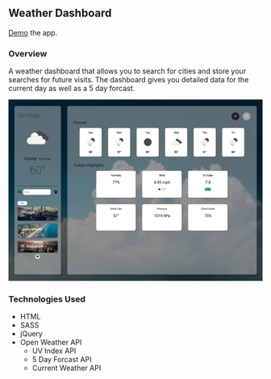 
## Weather Dashboard
[Demo](https://tylorkolbeck.github.io/weather-dashboard/) the app.

### Overview

A weather dashboard that allows you to search for cities and store your searches for future visits. The dashboard gives you detailed data for the current day as well as a 5 day forcast.

![App ScreenShot](assets/images/weather-dashboard-demo.png)

### Technologies Used

* HTML
* SASS
* jQuery
* Open Weather API
    * UV Index API
    * 5 Day Forcast API
    * Current Weather API



